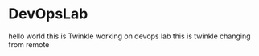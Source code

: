 # DevOpsLab
hello world 
this is Twinkle working on devops lab
this is twinkle changing from remote
